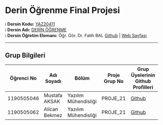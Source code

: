 # Derin Öğrenme Final Projesi

:information_source: **Dersin Kodu:** [YAZ20411](https://ebp.klu.edu.tr/Ders/dersDetay/YAZ20411/716026/tr)  
:information_source: **Dersin Adı:** [DERİN ÖĞRENME](https://ebp.klu.edu.tr/Ders/dersDetay/YAZ20411/716026/tr)  
:information_source: **Dersin Öğretim Elemanı:** Öğr. Gör. Dr. Fatih BAL  [Github](https://github.com/balfatih)   |    [Web Sayfası](https://balfatih.github.io/)
   
---

## Grup Bilgileri

| Öğrenci No | Adı Soyadı           | Bölüm          		   | Proje Grup No | Grup Üyelerinin Github Profilleri                 |
|------------|----------------------|--------------------------|---------------|---------------------------------------------------|
| 1190505046  | Mustafa AKSAK			| Yazılım Mühendisliği     | PROJE_21       | [Github]((https://github.com/mustafaaksak))     |
| 1190505062  | Alican Bekmez     | Yazılım Mühendisliği     | PROJE_21       | [Github]((https://github.com/Aliican16))     |


